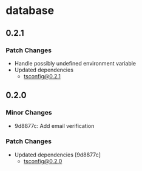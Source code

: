 # database

## 0.2.1

### Patch Changes

- Handle possibly undefined environment variable
- Updated dependencies
  - tsconfig@0.2.1

## 0.2.0

### Minor Changes

- 9d8877c: Add email verification

### Patch Changes

- Updated dependencies [9d8877c]
  - tsconfig@0.2.0
